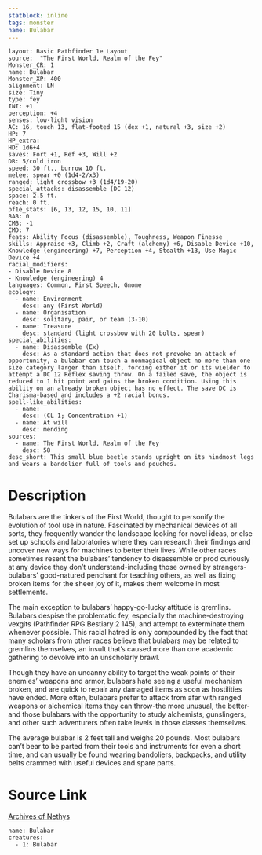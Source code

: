 ```yaml
---
statblock: inline
tags: monster
name: Bulabar
---
```

```statblock
layout: Basic Pathfinder 1e Layout
source:  "The First World, Realm of the Fey"
Monster_CR: 1
name: Bulabar
Monster_XP: 400
alignment: LN
size: Tiny
type: fey
INI: +1
perception: +4
senses: low-light vision
AC: 16, touch 13, flat-footed 15 (dex +1, natural +3, size +2)
HP: 7
HP_extra: 
HD: 1d6+4
saves: Fort +1, Ref +3, Will +2
DR: 5/cold iron
speed: 30 ft., burrow 10 ft.
melee: spear +0 (1d4-2/x3)
ranged: light crossbow +3 (1d4/19-20)
special_attacks: disassemble (DC 12)
space: 2.5 ft.
reach: 0 ft.
pf1e_stats: [6, 13, 12, 15, 10, 11]
BAB: 0
CMB: -1
CMD: 7
feats: Ability Focus (disassemble), Toughness, Weapon Finesse
skills: Appraise +3, Climb +2, Craft (alchemy) +6, Disable Device +10, Knowledge (engineering) +7, Perception +4, Stealth +13, Use Magic Device +4
racial_modifiers:
- Disable Device 8
- Knowledge (engineering) 4
languages: Common, First Speech, Gnome
ecology:
  - name: Environment
    desc: any (First World)
  - name: Organisation
    desc: solitary, pair, or team (3-10)
  - name: Treasure
    desc: standard (light crossbow with 20 bolts, spear)
special_abilities:
  - name: Disassemble (Ex)
    desc: As a standard action that does not provoke an attack of opportunity, a bulabar can touch a nonmagical object no more than one size category larger than itself, forcing either it or its wielder to attempt a DC 12 Reflex saving throw. On a failed save, the object is reduced to 1 hit point and gains the broken condition. Using this ability on an already broken object has no effect. The save DC is Charisma-based and includes a +2 racial bonus.
spell-like_abilities:
  - name:
    desc: (CL 1; Concentration +1)
  - name: At will
    desc: mending
sources:
  - name: The First World, Realm of the Fey
    desc: 58
desc_short: This small blue beetle stands upright on its hindmost legs and wears a bandolier full of tools and pouches.
```
# Description
Bulabars are the tinkers of the First World, thought to personify the evolution of tool use in nature. Fascinated by mechanical devices of all sorts, they frequently wander the landscape looking for novel ideas, or else set up schools and laboratories where they can research their findings and uncover new ways for machines to better their lives. While other races sometimes resent the bulabars’ tendency to disassemble or prod curiously at any device they don’t understand-including those owned by strangers- bulabars’ good-natured penchant for teaching others, as well as fixing broken items for the sheer joy of it, makes them welcome in most settlements.

 The main exception to bulabars’ happy-go-lucky attitude is gremlins. Bulabars despise the problematic fey, especially the machine-destroying vexgits (Pathfinder RPG Bestiary 2 145), and attempt to exterminate them whenever possible. This racial hatred is only compounded by the fact that many scholars from other races believe that bulabars may be related to gremlins themselves, an insult that’s caused more than one academic gathering to devolve into an unscholarly brawl.

 Though they have an uncanny ability to target the weak points of their enemies’ weapons and armor, bulabars hate seeing a useful mechanism broken, and are quick to repair any damaged items as soon as hostilities have ended. More often, bulabars prefer to attack from afar with ranged weapons or alchemical items they can throw-the more unusual, the better- and those bulabars with the opportunity to study alchemists, gunslingers, and other such adventurers often take levels in those classes themselves.

 The average bulabar is 2 feet tall and weighs 20 pounds. Most bulabars can’t bear to be parted from their tools and instruments for even a short time, and can usually be found wearing bandoliers, backpacks, and utility belts crammed with useful devices and spare parts.
# Source Link
[Archives of Nethys](https://aonprd.com/MonsterDisplay.aspx?ItemName=Bulabar)
```encounter-table
name: Bulabar
creatures:
  - 1: Bulabar
```
